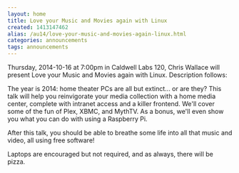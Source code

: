 ```yaml
---
layout: home
title: Love your Music and Movies again with Linux
created: 1413147462
alias: /au14/love-your-music-and-movies-again-linux.html
categories: announcements
tags: announcements
---
```

Thursday, 2014-10-16 at 7:00pm in Caldwell Labs 120, Chris Wallace will present Love your Music and Movies again with Linux. Description follows:

The year is 2014: home theater PCs are all but extinct... or are they? This talk will help you reinvigorate your media collection with a home media center, complete with intranet access and a killer frontend. We'll cover some of the fun of Plex, XBMC, and MythTV. As a bonus, we'll even show you what you can do with using a Raspberry Pi.

After this talk, you should be able to breathe some life into all that music and video, all using free software!

Laptops are encouraged but not required, and as always, there will be pizza.
